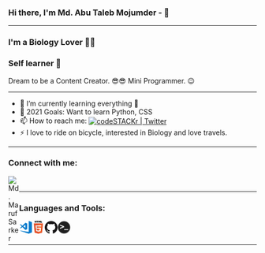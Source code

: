 ### Hi there, I'm Md. Abu Taleb Mojumder - 👋
___

### I'm a Biology Lover 🥰🥰

### Self learner 🌟

Dream to be a 
Content Creator. 😎😎 
Mini Programmer. 😉
___
- 🌱 I’m currently learning everything 🤣
- 🥅 2021 Goals: Want to learn Python, CSS
- 📫 How to reach me:  [<img align="center" alt="codeSTACKr | Twitter" width="22px" src="https://iconmonstr.com/wp-content/g/gd/makefg.php?i=../assets/preview/2017/png/iconmonstr-facebook-6.png&r=255&g=255&b=255" />][facebook]
- ⚡ I love to ride on bicycle, interested in Biology and love travels.
___ 
### Connect with me:

[<img align="left" alt="Md. Maruf Sarker" width="22px" src="https://iconmonstr.com/wp-content/g/gd/makefg.php?i=../assets/preview/2017/png/iconmonstr-facebook-6.png&r=255&g=255&b=255" />][facebook]
<!-- 
[<img align="left" alt="Md. Maruf Sarker" width="22px" src="https://iconmonstr.com/wp-content/g/gd/makefg.php?i=../assets/preview/2012/png/iconmonstr-behance-1.png&r=0&g=0&b=0" />][behance]
[<img align="left" alt="codeSTACKr | Twitter" width="22px" src="https://cdn.jsdelivr.net/npm/simple-icons@v3/icons/twitter.svg" />][twitter]
[<img align="left" alt="codeSTACKr | Twitter" width="22px" src="https://iconmonstr.com/wp-content/g/gd/makefg.php?i=../assets/preview/2013/png/iconmonstr-code-2.png&r=0&g=0&b=0" />][codepen]
[<img align="left" alt="codeSTACKr | LinkedIn" width="22px" src="https://cdn.jsdelivr.net/npm/simple-icons@v3/icons/linkedin.svg" />][linkedin]
[<img align="left" alt="codeSTACKr | Instagram" width="22px" src="https://cdn.jsdelivr.net/npm/simple-icons@v3/icons/instagram.svg" />][instagram] -->

<br />

___

### Languages and Tools:

<img align="left" alt="Visual Studio Code" width="26px" src="https://raw.githubusercontent.com/github/explore/80688e429a7d4ef2fca1e82350fe8e3517d3494d/topics/visual-studio-code/visual-studio-code.png" />

<img align="left" alt="HTML5" width="26px" src="https://raw.githubusercontent.com/github/explore/80688e429a7d4ef2fca1e82350fe8e3517d3494d/topics/html/html.png" />

<!-- <img align="left" alt="CSS3" width="26px" src="https://raw.githubusercontent.com/github/explore/80688e429a7d4ef2fca1e82350fe8e3517d3494d/topics/css/css.png" />

<img align="left" alt="Sass" width="26px" src="https://raw.githubusercontent.com/github/explore/80688e429a7d4ef2fca1e82350fe8e3517d3494d/topics/sass/sass.png" />

<img align="left" alt="JavaScript" width="26px" src="https://raw.githubusercontent.com/github/explore/80688e429a7d4ef2fca1e82350fe8e3517d3494d/topics/javascript/javascript.png" />

<img align="left" alt="Node.js" width="26px" src="https://raw.githubusercontent.com/github/explore/80688e429a7d4ef2fca1e82350fe8e3517d3494d/topics/nodejs/nodejs.png" />

<img align="left" alt="MongoDB" width="26px" src="https://raw.githubusercontent.com/github/explore/80688e429a7d4ef2fca1e82350fe8e3517d3494d/topics/mongodb/mongodb.png" /> -->


<img align="left" alt="GitHub" width="26px" src="https://raw.githubusercontent.com/github/explore/78df643247d429f6cc873026c0622819ad797942/topics/github/github.png" />

<!-- <img align="left" alt="Git" width="26px" src="https://raw.githubusercontent.com/github/explore/80688e429a7d4ef2fca1e82350fe8e3517d3494d/topics/git/git.png" /> -->

<img align="left" alt="Terminal" width="26px" src="https://raw.githubusercontent.com/github/explore/80688e429a7d4ef2fca1e82350fe8e3517d3494d/topics/terminal/terminal.png" />

<br />
<br />

---

[facebook]: https://www.facebook.com/abutaleb.mojumder.1/

